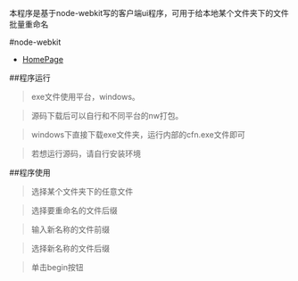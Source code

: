 本程序是基于node-webkit写的客户端ui程序，可用于给本地某个文件夹下的文件批量重命名

#node-webkit
+ [HomePage](https://github.com/rogerwang/node-webkit)

##程序运行
> exe文件使用平台，windows。

> 源码下载后可以自行和不同平台的nw打包。

> windows下直接下载exe文件夹，运行内部的cfn.exe文件即可

> 若想运行源码，请自行安装环境

##程序使用
> 选择某个文件夹下的任意文件

> 选择要重命名的文件后缀

> 输入新名称的文件前缀

> 选择新名称的文件后缀

> 单击begin按钮
